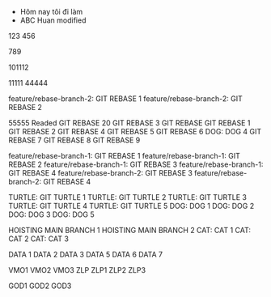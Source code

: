 - Hôm nay tôi đi làm
- ABC
  Huan modified

123
456

789

101112

11111
44444

feature/rebase-branch-2: GIT REBASE 1
feature/rebase-branch-2: GIT REBASE 2

55555
Readed
GIT REBASE 20
GIT REBASE 3
GIT REBASE
GIT REBASE 1
GIT REBASE 2
GIT REBASE 4
GIT REBASE 5
GIT REBASE 6
DOG: DOG 4
GIT REBASE 7
GIT REBASE 8
GIT REBASE 9

feature/rebase-branch-1: GIT REBASE 1
feature/rebase-branch-1: GIT REBASE 2
feature/rebase-branch-1: GIT REBASE 3
feature/rebase-branch-1: GIT REBASE 4
feature/rebase-branch-2: GIT REBASE 3
feature/rebase-branch-2: GIT REBASE 4

TURTLE: GIT TURTLE 1
TURTLE: GIT TURTLE 2
TURTLE: GIT TURTLE 3
TURTLE: GIT TURTLE 4
TURTLE: GIT TURTLE 5
DOG: DOG 1
DOG: DOG 2
DOG: DOG 3
DOG: DOG 5

HOISTING MAIN BRANCH 1
HOISTING MAIN BRANCH 2
CAT: CAT 1
CAT: CAT 2
CAT: CAT 3

DATA 1
DATA 2
DATA 3
DATA 5
DATA 6
DATA 7

VMO1
VMO2
VMO3
ZLP
ZLP1
ZLP2
ZLP3

GOD1
GOD2
GOD3
